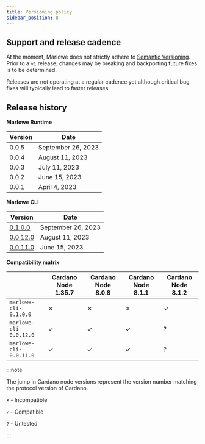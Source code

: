 ```yaml
---
title: Versioning policy
sidebar_position: 8
---
```


## Support and release cadence

At the moment, Marlowe does not strictly adhere to [Semantic Versioning](https://semver.org/). Prior to a `v1` release, changes may be breaking and backporting future fixes is to be determined.

Releases are not operating at a regular cadence yet although critical bug fixes will typically lead to faster releases.

## Release history

**Marlowe Runtime**

| Version | Date | 
| ------- | ---- |
| 0.0.5   | September 26, 2023 |
| 0.0.4   | August 11, 2023 |
| 0.0.3   | July 11, 2023 |
| 0.0.2   | June 15, 2023 |
| 0.0.1   | April 4, 2023 |

**Marlowe CLI**

| Version  | Date | 
| -------- | ---- |
| [0.1.0.0](https://github.com/input-output-hk/marlowe-cardano/tree/marlowe-cli%40v0.1.0.0)  | September 26, 2023 |
| [0.0.12.0](https://github.com/input-output-hk/marlowe-cardano/tree/marlowe-cli%40v0.0.12.0) | August 11, 2023 |
| [0.0.11.0](https://github.com/input-output-hk/marlowe-cardano/tree/marlowe-cli%40v0.0.11.0) | June 15, 2023 |


**Compatibility matrix**

|        | Cardano Node 1.35.7 | Cardano Node 8.0.8 | Cardano Node 8.1.1 | Cardano Node 8.1.2 |
| -------| ------------------| --------------| ------------| -----------|
| `marlowe-cli-0.1.0.0` | ✗ | ✗ | ✗ | ✓ |
| `marlowe-cli-0.0.12.0` | ✓ | ✓ | ✓ | ? |
| `marlowe-cli-0.0.11.0` | ✓ | ✓ | ✓ | ? |

:::note

The jump in Cardano node versions represent the version number matching the protocol version of Cardano.

`✗` - Incompatible

`✓` - Compatible

`?` - Untested

:::